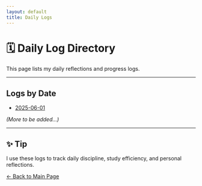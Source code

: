 ```yaml
---
layout: default
title: Daily Logs
---
```


# 🗓️ Daily Log Directory

This page lists my daily reflections and progress logs.

---

## Logs by Date

- [2025-06-01](2025-06-01.md)



_(More to be added...)_

---

## ✨ Tip

I use these logs to track daily discipline, study efficiency, and personal reflections.

[← Back to Main Page](../index.md)




